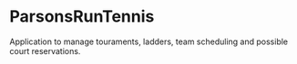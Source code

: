 # ParsonsRunTennis
Application to manage touraments, ladders, team scheduling and possible court reservations.
